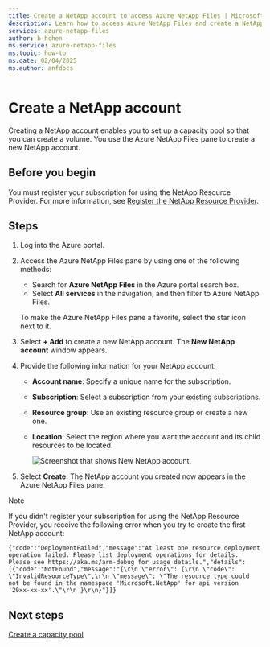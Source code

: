 ```yaml
---
title: Create a NetApp account to access Azure NetApp Files | Microsoft Docs
description: Learn how to access Azure NetApp Files and create a NetApp account so that you can set up a capacity pool and create a volume.
services: azure-netapp-files
author: b-hchen
ms.service: azure-netapp-files
ms.topic: how-to
ms.date: 02/04/2025
ms.author: anfdocs
---
```


# Create a NetApp account

Creating a NetApp account enables you to set up a capacity pool so that you can create a volume. You use the Azure NetApp Files pane to create a new NetApp account.

## Before you begin

You must register your subscription for using the NetApp Resource Provider. For more information, see [Register the NetApp Resource Provider](azure-netapp-files-register.md).

## Steps

1. Log into the Azure portal.
1. Access the Azure NetApp Files pane by using one of the following methods:
   * Search for **Azure NetApp Files** in the Azure portal search box.
   * Select **All services** in the navigation, and then filter to Azure NetApp Files.

   To make the Azure NetApp Files pane a favorite, select the star icon next to it.

1. Select **+ Add** to create a new NetApp account.
   The **New NetApp account** window appears.

1. Provide the following information for your NetApp account:
   * **Account name**: Specify a unique name for the subscription.
   * **Subscription**: Select a subscription from your existing subscriptions.
   * **Resource group**: Use an existing resource group or create a new one.
   * **Location**: Select the region where you want the account and its child resources to be located.

     ![Screenshot that shows New NetApp account.](./media/azure-netapp-files-create-netapp-account/azure-netapp-files-new-netapp-account.png)

1. Select **Create**.
   The NetApp account you created now appears in the Azure NetApp Files pane.

> [!NOTE]
> If you didn't register your subscription for using the NetApp Resource Provider, you receive the following error when you try to create the first NetApp account:
>
> `{"code":"DeploymentFailed","message":"At least one resource deployment operation failed. Please list deployment operations for details. Please see https://aka.ms/arm-debug for usage details.","details":[{"code":"NotFound","message":"{\r\n \"error\": {\r\n \"code\": \"InvalidResourceType\",\r\n \"message\": \"The resource type could not be found in the namespace 'Microsoft.NetApp' for api version '20xx-xx-xx'.\"\r\n }\r\n}"}]}`

## Next steps

[Create a capacity pool](azure-netapp-files-set-up-capacity-pool.md)
